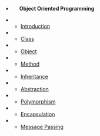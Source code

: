 - **<span class="fas fa-vector-square" style="margin:0px 10px"></span> Object Oriented Programming**

- * [Introduction](oops/)
- * [Class](oops/class.md)
- * [Object](oops/object.md)
- * [Method](oops/method.md)
- * [Inheritance](oops/inheritance.md)
- * [Abstraction](oops/abstraction.md)
- * [Polymorphism](oops/polymorphism.md)
- * [Encapsulation](oops/encapsulation.md)
- * [Message Passing](oops/messagepassing.md)
